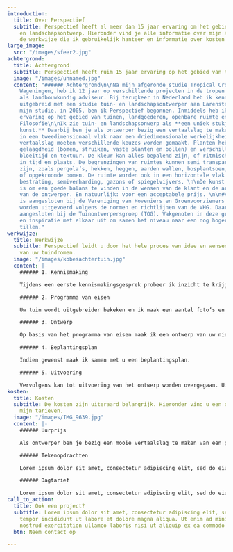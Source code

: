 ```yaml
---
introduction:
  title: Over Perspectief
  subtitle: Perspectief heeft al meer dan 15 jaar ervaring om het gebied van tuin-
    en landschapsontwerp. Hieronder vind je alle informatie over mijn achtergrond,
    de werkwijze die ik gebruikelijk hanteer en informatie over kosten en voorwaarden.
large_image:
  src: "/images/sfeer2.jpg"
achtergrond:
  title: Achtergrond
  subtitle: Perspectief heeft ruim 15 jaar ervaring op het gebied van tuin- en landschapsontwerp.
  image: "/images/unnamed.jpg"
  content: "###### Achtergrond\n\nNa mijn afgeronde studie Tropical Crop Science in
    Wageningen, heb ik 12 jaar op verschillende projecten in de tropen gewerkt, o.a.
    als landbouwkundig adviseur. Bij terugkeer in Nederland heb ik kennis en vaardigheden
    uitgebreid met een studie tuin- en landschapsontwerper aan Larenstein. Halverwege
    mijn studie, in 2005, ben ik Perspectief begonnen. Inmiddels heb ik ruim 15 jaar
    ervaring op het gebied van tuinen, landgoederen, openbare ruimte en kunst.\n\n######
    Filosofie\n\nIk zie tuin- en landschapsonwerp als **een uniek stukje levendige
    kunst.** Daarbij ben je als ontwerper bezig een vertaalslag te maken van een plan
    in een tweedimensionaal vlak naar een driedimensionale werkelijkheid. Binnen deze
    vertaalslag moeten verschillende keuzes worden gemaakt. Planten hebben een verticale
    gelaagdheid (bomen, struiken, vaste planten en bollen) en verschillen in kleur,
    bloeitijd en textuur. De kleur kan alles bepalend zijn, of ritmisch terug komen
    in tijd en plaats. De begrenzingen van ruimtes kunnen semi transparant of solide
    zijn, zoals pergola’s, hekken, heggen, aarden wallen, bosplantsoen, struikmassa’s
    of opgekroonde bomen. De ruimte worden ook in een horizontale vlak gevuld met
    bestrating, semiverharding, gazons of spiegelvijvers. \n\nDe kunst van het ontwerp
    is om een goede balans te vinden in de wensen van de klant en de artistieke ideeën
    van de ontwerper. En natuurlijk: voor een acceptabele prijs. \n\n###### Brancheverenigingen\n\nPerspectief
    is aangesloten bij de Vereniging van Hoveniers en Groenvoorzieners (VHG). Projecten
    worden uitgevoerd volgens de normen en richtlijnen van de VHG. Daarnaast is Perspectief
    aangesloten bij de Tuinontwerpersgroep (TOG). Vakgenoten in deze groep delen kennis
    en inspiratie met elkaar uit om samen het niveau naar een nog hoger niveau te
    tillen."
werkwijze:
  title: Werkwijze
  subtitle: Perspectief leidt u door het hele proces van idee en wensen tot realisatie
    van uw tuindromen.
  image: "/images/kobesachtertuin.jpg"
  content: |-
    ###### 1. Kennismaking

    Tijdens een eerste kennismakingsgesprek probeer ik inzicht te krijgen in uw ideeën over de huidige tuin en uw droomtuin. Vaak is het prettig om te starten vanuit voorbeelden in, bijvoorbeeld, tijdschriften. Eventueel maak ik een kosten begroting voor de volgende stap.

    ###### 2. Programma van eisen

    Uw tuin wordt uitgebreider bekeken en ik maak een aantal foto’s en ruwe schetsen. Als we het eens worden over de sterke en zwakke punten van uw tuin, stellen we samen een programma van eisen op.

    ###### 3. Ontwerp

    Op basis van het programma van eisen maak ik een ontwerp van uw nieuwe tuin. Daarbij zal ik eerst een voorontwerp aanleveren, vaak op basis van een uittreksel van het kadaster. Daarna maak ik een definitief ontwerp, waarin de details van uw nieuwe tuin te zien zullen zijn.

    ###### 4. Beplantingsplan

    Indien gewenst maak ik samen met u een beplantingsplan.

    ###### 5. Uitvoering

    Vervolgens kan tot uitvoering van het ontwerp worden overgegaan. Uiteraard bespreken we vóór de tijd wat eventueel zelf zou willen doen.
kosten:
  title: Kosten
  subtitle: De kosten zijn uiteraard belangrijk. Hieronder vind u een overzicht van
    mijn tarieven.
  image: "/images/IMG_9639.jpg"
  content: |-
    ###### Uurprijs

    Als ontwerper ben je bezig een mooie vertaalslag te maken van een plan in een tweedimensionaal vlak naar een driedimensionale werkelijkheid. In deze virtuele wereld heb je te maken met de ruimte indelen naar een menselijke maat met voornamelijk planten. Deze planten hebben een verticale gelaagdheid (bomen, struiken, vaste planten en bollen) en verschillen in kleur, bloeitijd en textuur. De kleur kan alles bepalend zijn, of ritmisch terug komen in tijd en plaats

    ###### Tekenopdrachten

    Lorem ipsum dolor sit amet, consectetur adipiscing elit, sed do eiusmod tempor incididunt ut labore et dolore magna aliqua. Ut enim ad minim veniam, quis nostrud exercitation ullamco laboris nisi ut aliquip ex ea commodo consequat.

    ###### Dagtarief

    Lorem ipsum dolor sit amet, consectetur adipiscing elit, sed do eiusmod tempor incididunt ut labore et dolore magna aliqua. Ut enim ad minim veniam, quis nostrud exercitation ullamco laboris nisi ut aliquip ex ea commodo consequat.
call_to_action:
  title: Ook een project?
  subtitle: Lorem ipsum dolor sit amet, consectetur adipiscing elit, sed do eiusmod
    tempor incididunt ut labore et dolore magna aliqua. Ut enim ad minim veniam, quis
    nostrud exercitation ullamco laboris nisi ut aliquip ex ea commodo consequat.
  btn: Neem contact op

---
```

